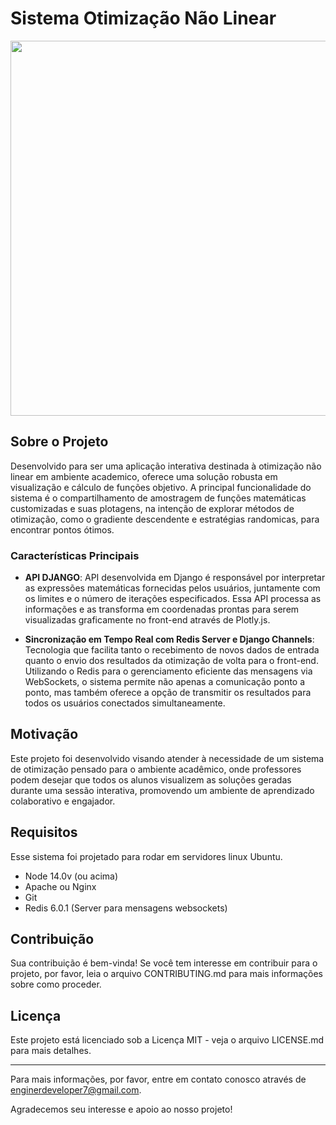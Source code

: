 # Sistema Otimização Não Linear

<img width="600" src="https://raw.githubusercontent.com/JonathanRaniereM/sistema_otimizacao/main/otimizacao_front/src/views/assets/images/otimizacao_demonstrativo.gif">

## Sobre o Projeto

Desenvolvido para ser uma aplicação interativa destinada à otimização não linear em ambiente academico, oferece uma solução robusta em visualização e cálculo de funções objetivo. A principal funcionalidade do sistema é o compartilhamento de amostragem de funções matemáticas customizadas e suas plotagens, na intenção de explorar métodos de otimização, como o gradiente descendente e estratégias randomicas, para encontrar pontos ótimos. 

### Características Principais

- **API DJANGO**: API desenvolvida em Django é responsável por interpretar as expressões matemáticas fornecidas pelos usuários, juntamente com os limites e o número de iterações especificados. Essa API processa as informações e as transforma em coordenadas prontas para serem visualizadas graficamente no front-end através de Plotly.js.
  
- **Sincronização em Tempo Real com Redis Server e Django Channels**: Tecnologia que facilita tanto o recebimento de novos dados de entrada quanto o envio dos resultados da otimização de volta para o front-end. Utilizando o Redis para o gerenciamento eficiente das mensagens via WebSockets, o sistema permite não apenas a comunicação ponto a ponto, mas também oferece a opção de transmitir os resultados para todos os usuários conectados simultaneamente.



## Motivação

Este projeto foi desenvolvido visando atender à necessidade de um sistema de otimização pensado para o ambiente acadêmico, onde professores podem desejar que todos os alunos visualizem as soluções geradas durante uma sessão interativa, promovendo um ambiente de aprendizado colaborativo e engajador.



## Requisitos

Esse sistema foi projetado para rodar em servidores linux Ubuntu.

- Node 14.0v (ou acima)
- Apache ou Nginx
- Git
- Redis 6.0.1 (Server para mensagens websockets)


## Contribuição

Sua contribuição é bem-vinda! Se você tem interesse em contribuir para o projeto, por favor, leia o arquivo CONTRIBUTING.md para mais informações sobre como proceder.

## Licença

Este projeto está licenciado sob a Licença MIT - veja o arquivo LICENSE.md para mais detalhes.

---

Para mais informações, por favor, entre em contato conosco através de enginerdeveloper7@gmail.com.

Agradecemos seu interesse e apoio ao nosso projeto!
